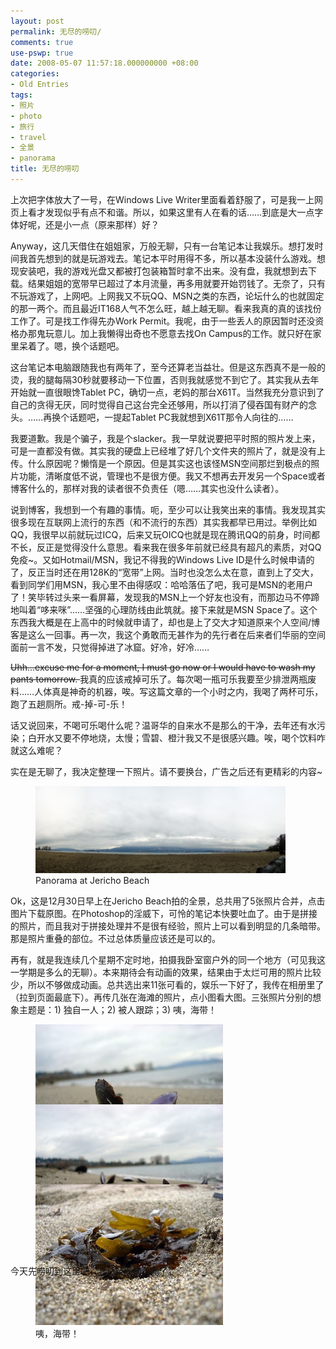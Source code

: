 ```yaml
---
layout: post
permalink: 无尽的唠叨/
comments: true
use-pswp: true
date: 2008-05-07 11:57:18.000000000 +08:00
categories:
- Old Entries
tags:
- 照片
- photo
- 旅行
- travel
- 全景
- panorama
title: 无尽的唠叨
---
```

上次把字体放大了一号，在Windows Live Writer里面看着舒服了，可是我一上网页上看才发现似乎有点不和谐。所以，如果这里有人在看的话……到底是大一点字体好呢，还是小一点（原来那样）好？

Anyway，这几天借住在姐姐家，万般无聊，只有一台笔记本让我娱乐。想打发时间我首先想到的就是玩游戏去。笔记本平时用得不多，所以基本没装什么游戏。想现安装吧，我的游戏光盘又都被打包装箱暂时拿不出来。没有盘，我就想到去下载。结果姐姐的宽带早已超过了本月流量，再多用就要开始罚钱了。无奈了，只有不玩游戏了，上网吧。上网我又不玩QQ、MSN之类的东西，论坛什么的也就固定的那一两个。而且最近IT168人气不怎么旺，越上越无聊。看来我真的真的该找份工作了。可是找工作得先办Work Permit。我呢，由于一些丢人的原因暂时还没资格办那鬼玩意儿。加上我懒得出奇也不愿意去找On Campus的工作。就只好在家里呆着了。嗯，换个话题吧。

<!--excerpt-->

这台笔记本电脑跟随我也有两年了，至今还算老当益壮。但是这东西真不是一般的烫，我的腿每隔30秒就要移动一下位置，否则我就感觉不到它了。其实我从去年开始就一直很眼馋Tablet PC，确切一点，老妈的那台X61T。当然我充分意识到了自己的贪得无厌，同时觉得自己这台完全还够用，所以打消了侵吞国有财产的念头。……再换个话题吧，一提起Tablet PC我就想到X61T那令人向往的……

我要道歉。我是个骗子，我是个slacker。我一早就说要把平时照的照片发上来，可是一直都没有做。其实我的硬盘上已经堆了好几个文件夹的照片了，就是没有上传。什么原因呢？懒惰是一个原因。但是其实这也该怪MSN空间那烂到极点的照片功能，清晰度低不说，管理也不是很方便。我又不想再去开发另一个Space或者博客什么的，那样对我的读者很不负责任（嗯……其实也没什么读者）。

说到博客，我想到一个有趣的事情。呃，至少可以让我笑出来的事情。我发现其实很多现在互联网上流行的东西（和不流行的东西）其实我都早已用过。举例比如QQ，我很早以前就玩过ICQ，后来又玩OICQ也就是现在腾讯QQ的前身，时间都不长，反正是觉得没什么意思。看来我在很多年前就已经具有超凡的素质，对QQ免疫~。又如Hotmail/MSN，我记不得我的Windows Live ID是什么时候申请的了，反正当时还在用128K的“宽带”上网。当时也没怎么太在意，直到上了交大，看到同学们用MSN，我心里不由得感叹：哈哈落伍了吧，我可是MSN的老用户了！笑毕转过头来一看屏幕，发现我的MSN上一个好友也没有，而那边马不停蹄地叫着“哆来咪”……坚强的心理防线由此筑就。接下来就是MSN Space了。这个东西我大概是在上高中的时候就申请了，却也是上了交大才知道原来个人空间/博客是这么一回事。再一次，我这个勇敢而无甚作为的先行者在后来者们华丽的空间面前一言不发，只觉得掉进了冰窟。好冷，好冷……

<del>Uhh...excuse me for a moment, I must go now or I would have to wash my pants tomorrow. </del>我真的应该戒掉可乐了。每次喝一瓶可乐我要至少排泄两瓶废料……人体真是神奇的机器，唉。写这篇文章的一个小时之内，我喝了两杯可乐，跑了五趟厕所。戒-掉-可-乐！

话又说回来，不喝可乐喝什么呢？温哥华的自来水不是那么的干净，去年还有水污染；白开水又要不停地烧，太慢；雪碧、橙汁我又不是很感兴趣。唉，喝个饮料咋就这么难呢？

实在是无聊了，我决定整理一下照片。请不要换台，广告之后还有更精彩的内容~

<div class="imgDisplay monod" style="max-width: 480px" itemscope itemtype="http://schema.org/ImageGallery">
  <figure itemprop="associatedMedia" itemscope itemtype="http://schema.org/ImageObject">
    <a href="/assets/old/JerichoBeach_Panorama2.jpg" itemprop="contentUrl" data-size="800x279">
    <img src="/assets/old/JerichoBeach_Panorama2-m.jpg" itemprop="thumbnail" alt="Panorama at Jericho Beach" />
    </a>
    <figcaption itemprop="caption description">Panorama at Jericho Beach</figcaption>
  </figure>
</div>

Ok，这是12月30日早上在Jericho Beach拍的全景，总共用了5张照片合并，点击图片下载原图。在Photoshop的淫威下，可怜的笔记本快要吐血了。由于是拼接的照片，而且我对于拼接处理并不是很有经验，照片上可以看到明显的几条暗带。那是照片重叠的部位。不过总体质量应该还是可以的。

再有，就是我连续几个星期不定时地，拍摄我卧室窗户外的同一个地方（可见我这一学期是多么的无聊）。本来期待会有动画的效果，结果由于太烂可用的照片比较少，所以不够做成动画。总共选出来11张可看的，娱乐一下好了，我传在相册里了（拉到页面最底下）。再传几张在海滩的照片，点小图看大图。三张照片分别的想象主题是：1) 独自一人；2) 被人跟踪；3) 咦，海带！

<!-- Define custom dims for this particular gallery -->

<style>
.monoh figure {
  height: 114px;
}
</style>

<div class="imgDisplay monoh" itemscope itemtype="http://schema.org/ImageGallery">
  <figure itemprop="associatedMedia" itemscope itemtype="http://schema.org/ImageObject">
    <a href="/assets/old/DSC02714.jpg" itemprop="contentUrl" data-size="800x600">
    <img src="/assets/old/DSC02714-m.jpg" itemprop="thumbnail" alt="独自一人" />
    </a>
    <figcaption itemprop="caption description">独自一人</figcaption>
  </figure>
  <figure itemprop="associatedMedia" itemscope itemtype="http://schema.org/ImageObject">
    <a href="/assets/old/DSC02722.jpg" itemprop="contentUrl" data-size="800x600">
    <img src="/assets/old/DSC02722-m.jpg" itemprop="thumbnail" alt="被人跟踪" />
    </a>
    <figcaption itemprop="caption description">被人跟踪</figcaption>
  </figure>
  <figure itemprop="associatedMedia" itemscope itemtype="http://schema.org/ImageObject">
    <a href="/assets/old/DSC02735.jpg" itemprop="contentUrl" data-size="800x600">
    <img src="/assets/old/DSC02735-m.jpg" itemprop="thumbnail" alt="咦，海带！" />
    </a>
    <figcaption itemprop="caption description">咦，海带！</figcaption>
  </figure>
</div>

今天先唠叨到这里吧，我已经腰酸背痛了。